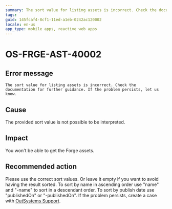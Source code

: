 ```yaml
---
summary: The sort value for listing assets is incorrect. Check the documentation for further guidance. If the problem persists, let us know.
tags:
guid: 145fcaf4-8cf1-11ed-a1eb-0242ac120002
locale: en-us
app_type: mobile apps, reactive web apps
---
```


# OS-FRGE-AST-40002

## Error message

`The sort value for listing assets is incorrect. Check the documentation for further guidance. If the problem persists, let us know.`

## Cause

The provided sort value is not possible to be interpreted.

## Impact

You won't be able to get the Forge assets.

## Recommended action

Please use the correct sort values. Or leave it empty if you want to avoid having the result sorted.
To sort by name in ascending order use "name" and "-name" to sort in a descendant order.
To sort by publish date use "publishedOn" or "-publishedOn".
If the problem persists, create a case with [OutSystems Support](https://www.outsystems.com/support/portal/open-support-case?ErrorCode=OS-FRGE-AST-40002).
